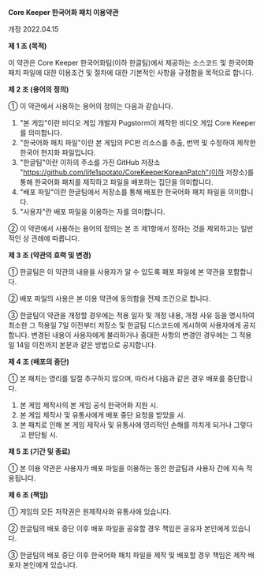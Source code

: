 **Core Keeper 한국어화 패치 이용약관**

개정 2022.04.15

**제 1 조 (목적)**

이 약관은 Core Keeper 한국어화팀(이하 한글팀)에서 제공하는 소스코드 및 한국어화 패치 파일에 대한 이용조건 및 절차에 대한 기본적인 사항을 규정함을 목적으로 합니다.

**제 2 조 (용어의 정의)**

① 이 약관에서 사용하는 용어의 정의는 다음과 같습니다.
1. "본 게임"이란 비디오 게임 개발자 Pugstorm이 제작한 비디오 게임 Core Keeper를 의미합니다.
2. "한국어화 패치 파일"이란 본 게임의 PC판 리소스를 추출, 번역 및 수정하여 제작한 한국어 현지화 파일입니다.
3. "한글팀"이란 이하의 주소를 가진 GitHub 저장소 "https://github.com/life1spotato/CoreKeeperKoreanPatch"(이하 저장소)를 통해 한국어화 패치를 제작하고 파일을 배포하는 집단을 의미합니다.
4. "배포 파일"이란 한글팀에서 저장소를 통해 배포한 한국어화 패치 파일을 의미합니다. 
5. "사용자"란 배포 파일을 이용하는 자를 의미합니다.

② 이 약관에서 사용하는 용어의 정의는 본 조 제1항에서 정하는 것을 제외하고는 일반적인 상 관례에 따릅니다.

**제 3 조 (약관의 효력 및 변경)**

① 한글팀은 이 약관의 내용을 사용자가 알 수 있도록 패포 파일에 본 약관을 포함합니다.

② 배포 파일의 사용은 본 이용 약관에 동의함을 전제 조건으로 합니다.

③ 한글팀이 약관을 개정할 경우에는 적용 일자 및 개정 내용, 개정 사유 등을 명시하여 최소한 그 적용일 7일 이전부터 저장소 및 한글팀 디스코드에 게시하여 사용자에게 공지합니다. 변경된 내용이 사용자에게 불리하거나 중대한 사항의 변경인 경우에는 그 적용일 14일 이전까지 본문과 같은 방법으로 공지합니다.

**제 4 조 (배포의 중단)**

① 본 패치는 영리를 일절 추구하지 않으며, 따라서 다음과 같은 경우 배포를 중단합니다.
1. 본 게임 제작사의 본 게임 공식 한국어화 지원 시.
2. 본 게임 제작사 및 유통사에게 배포 중단 요청을 받았을 시.
3. 본 패치로 인해 본 게임 제작사 및 유통사에 영리적인 손해를 끼치게 되거나 그렇다고 판단될 시.

**제 5 조 (기간 및 종료)**

① 본 이용 약관은 사용자가 배포 파일을 이용하는 동안 한글팀과 사용자 간에 지속 적용됩니다.

**제 6 조 (책임)**

① 게임의 모든 저작권은 원제작사와 유통사에 있습니다.

② 한글팀의 배포 중단 이후 배포 파일을 공유할 경우 책임은 공유자 본인에게 있습니다.

③ 한글팀의 배포 중단 이후 한국어화 패치 파일을 제작 및 배포할 경우 책임은 제작·배포자 본인에게 있습니다.